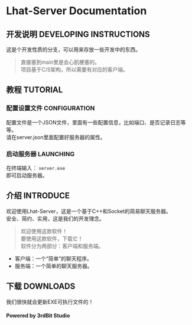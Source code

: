 # Lhat-Server Documentation
## 开发说明 DEVELOPING INSTRUCTIONS
这是个开发性质的分支，可以用来存放一些开发中的东西。  
> 直接塞到main里是会心肌梗塞的。  
> 项目基于C/S架构，所以需要有对应的客户端。   
## 教程 TUTORIAL
### 配置设置文件 CONFIGURATION
配置文件是一个JSON文件，里面有一些配置信息，比如端口、是否记录日志等等。  
请在server.json里面配置好服务器的属性。
### 启动服务器 LAUNCHING
在终端输入：
`server.exe`  
即可启动服务器。  
## 介绍 INTRODUCE  
欢迎使用Lhat-Server，这是一个基于C++和Socket的简易聊天服务器。  
安全、简约、实用，这是我们的开发理念。  
> 欢迎使用这款软件！  
> 要使用这款软件，下载它！  
软件分为两部分：客户端和服务端。  
- 客户端：一个“简单”的聊天程序。  
- 服务端：一个简单的聊天服务器。  
## 下载 DOWNLOADS  
我们很快就会更新EXE可执行文件的！  
#### Powered by 3rdBit Studio  